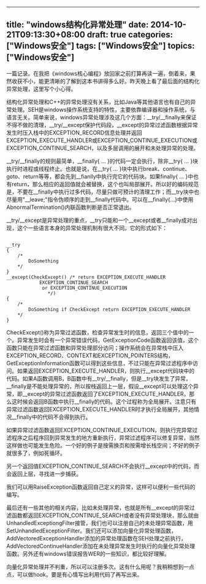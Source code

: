 
---
title: "windows结构化异常处理"
date: 2014-10-21T09:13:30+08:00
draft: true
categories: ["Windows安全"]
tags: ["Windows安全"]
topics: ["Windows安全"]
---

一篇记录。在我把《windows核心编程》放回家之前打算再读一遍，倒着来，果然收获不小，能更清晰的了解到这本书讲得多么好。昨天晚上看了最后面的结构化异常处理，这里写个小心得。

<!--more-->

结构化异常处理和C++的异常处理没有关系，比如Java等其他语言也有自己的异常处理。SEH是windows操作系统支持的特性，主要依靠编译器和操作系统，与语言无关。简单来说，windows异常处理涉及这几个方面：__try/__finally来保证不得不做的清理，__try/__except保护代码段，__except的异常过滤函数根据异常发生时压入栈中的EXCEPTION_RECORD信息处理并返回EXCEPTION_EXECUTE_HANDLER或EXCEPTION_CONTINUE_EXECUTION或EXCEPTION_CONTINUE_SEARCH，以及多层调用的展开和未处理异常的处理。

__try/__finally的规则最简单，__finally{ ... }的代码一定会执行，除非__try{ ... }块执行时进程或线程终止。也就是说，在__try{ ... }块中执行break、continue、goto、return等等，都会先到__fianlly中执行完它的代码块。如果finally{ ... }中也有return，那么相应的返回值就会被替换，这个也叫局部展开。所以好的编码规范是，不要在__finally中执行过多代码，尽量只做可预计的清理工作；而__try块中也尽量用"__leave;"指令伪顺序的走到__finally代码中。可以在__finally{...}中使用AbnormalTermination()内联函数判断是否正常退出。

__try/__except是异常处理的重点，__try只能和一个__except或者__finally成对出现，这个一些语言本身的异常处理机制有很大不同。它的形式如下：


```

__try
{
	/*
		DoSomething
	*/
}
__except(CheckExcept() /* return EXCEPTION_EXECUTE_HANDLER
			EXCEPTION_CONTINUE_SEARCH
		     or EXCEPTION_CONTINUE_EXECUTION
		       */)
{
	/*
		DoSomething if CheckExcept return EXCEPTION_EXECUTE_HANDLER
	*/
}

```

CheckExcept()称为异常过滤函数，检查异常发生时的信息，返回三个值中的一个。异常发生时会有一个异常错误代码，GetExceptionCode函数返回该值，这个函数只能在异常过滤函数和异常处理部分访问；操作系统会在异常栈中压入EXCEPTION_RECORD、CONTEXT和EXCEPTION_POINTERS结构，GetExceptionInformation函数可以得到这些信息，不过只能在异常过滤程序中访问。如果返回EXCEPTION_EXECUTE_HANDLER，则执行__except代码块中的代码。如果A函数调用B，B函数中有__try/__finally，但是__try块发生了异常，__finally是不能处理异常的，所以按栈返回上一层，假设__except可以处理这个异常，即__except的异常过滤函数返回了EXCEPTION_EXECUTE_HANDLER，那么这时候会返回B函数中执行__finally的代码。这个过程称为全局展开。注意只有异常过滤函数返回EXCEPTION_EXECUTE_HANDLER时才执行全局展开，其他情况__finally中的代码不会得到执行。

如果异常过滤函数返回EXCEPTION_CONTINUE_EXECUTION，则执行完异常过滤程序之后程序回到异常发生的地方重新执行，异常过滤程序可以修复异常，当然这样做也可能发生危险。一个好的例子是按需换页和按需增长栈空间；不好的例子就很多了，例如死循环。

另一个返回值EXCEPTION_CONTINUE_SEARCH不会执行__except中的代码，而会返回上层，寻找进一步捕获。

我们可以用RaiseException函数返回自己定义的异常，这样可以便利一些代码的编写。

最后还有一些其他的相关内容，比如未处理异常，也就是所有__except的异常过滤函数都返回EXCEPTION_CONTINUE_SEARCH或者没有异常处理块，那么就由UnhandledExceptiongFilter接管，我们也可以注册自己的未处理异常函数，用SetUnhandledExceptionFilter。我们还可以添加向量化异常处理函数，AddVectoredExceptionHandler添加的异常处理函数在SEH处理之前执行，AddVectoredContinueHandler添加在未处理异常发生时执行的向量化异常处理函数。另外还有windows错误报告WER的一些知识，都比较好理解。

向量化异常处理并不判重，所以可以注册多次。这有什么用呢？我稍稍想到一点点，可以做hook。要是有心情写出利用代码了再写出来。
